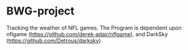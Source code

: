 # BWG-project
Tracking the weather of NFL games.
The Program is dependent upon nflgame (https://github.com/derek-adair/nflgame), and DarkSky (https://github.com/Detrous/darksky)

